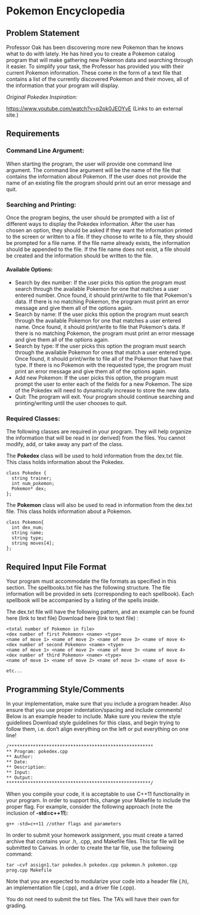 # Pokemon Encyclopedia
## Problem Statement
Professor Oak has been discovering more new Pokemon than he knows what to do with lately. He has hired you to create a Pokemon catalog program that will make gathering new Pokemon data and searching through it easier.
To simplify your task, the Professor has provided you with their current Pokemon information. These come in the form of a text file that contains a list of the currently discovered Pokemon and their moves, all of the information that your program will display.

*Original Pokedex Inspiration:*

https://www.youtube.com/watch?v=p2pk0JEOYvE (Links to an external site.)


## Requirements
### Command Line Argument:
When starting the program, the user will provide one command line argument. The command line argument will be the name of the file that contains the information about Pokemon. If the user does not provide the name of an existing file the program should print out an error message and quit.

### Searching and Printing:
Once the program begins, the user should be prompted with a list of different ways to display the Pokedex information. After the user has chosen an option, they should be asked if they want the information printed to the screen or written to a file. If they choose to write to a file, they should be prompted for a file name. If the file name already exists, the information should be appended to the file. If the file name does not exist, a file should be created and the information should be written to the file. 

#### Available Options:

- Search by dex number: If the user picks this option the program must search through the available Pokemon for one that matches a user entered number. Once found, it should print/write to file that Pokemon's data. If there is no matching Pokemon, the program must print an error message and give them all of the options again.
- Search by name: If the user picks this option the program must search through the available Pokemon for one that matches a user entered name. Once found, it should print/write to file that Pokemon's data. If there is no matching Pokemon, the program must print an error message and give them all of the options again.
- Search by type: If the user picks this option the program must search through the available Pokemon for ones that match a user entered type. Once found, it should print/write to file all of the Pokemon that have that type. If there is no Pokemon with the requested type, the program must print an error message and give them all of the options again.
- Add new Pokemon: If the user picks this option, the program must prompt the user to enter each of the fields for a new Pokemon. The size of the Pokedex will need to dynamically increase to store the new data.
- Quit: The program will exit.
Your program should continue searching and printing/writing until the user chooses to quit. 

### Required Classes:
The following classes are required in your program. They will help organize the information that will be read in (or derived) from the files. You cannot modify, add, or take away any part of the class.

The **Pokedex** class will be used to hold information from the dex.txt file. This class holds information about the Pokedex.

```
class Pokedex {
  string trainer;
  int num_pokemon;
  Pokemon* dex;
};
```

The **Pokemon** class will also be used to read in information from the dex.txt file. This class holds information about a Pokemon.
```
class Pokemon{
  int dex_num;
  string name;
  string type;
  string moves[4]; 
};
```

## Required Input File Format
Your program must accommodate the file formats as specified in this section. The spellbooks.txt file has the following structure. The file information will be provided in sets (corresponding to each spellbook). Each spellbook will be accompanied by a listing of the spells inside.

The dex.txt file will have the following pattern, and an example can be found here (link to text file)   Download here (link to text file) :

```
<total number of Pokemon in file>
<dex number of first Pokemon> <name> <type>
<name of move 1> <name of move 2> <name of move 3> <name of move 4>
<dex number of second Pokemon> <name> <type>
<name of move 1> <name of move 2> <name of move 3> <name of move 4>
<dex number of third Pokemon> <name> <type>
<name of move 1> <name of move 2> <name of move 3> <name of move 4>

etc...
```

## Programming Style/Comments
In your implementation, make sure that you include a program header. Also ensure that you use proper indentation/spacing and include comments! Below is an example header to include. Make sure you review the style guidelines   Download style guidelines for this class, and begin trying to follow them, i.e. don’t align everything on the left or put everything on one line!

```
/******************************************************
** Program: pokedex.cpp
** Author: 
** Date: 
** Description:  
** Input:
** Output:
******************************************************/
```

When you compile your code, it is acceptable to use C++11 functionality in your program. In order to support this, change your Makefile to include the proper flag.
For example, consider the following approach (note the inclusion of **-std=c++11**):

```
g++ -std=c++11 //other flags and parameters
```

In order to submit your homework assignment, you must create a tarred archive that contains your .h, .cpp, and Makefile files. This tar file will be submitted to Canvas. In order to create the tar file, use the following command:

```
tar –cvf assign1.tar pokedex.h pokedex.cpp pokemon.h pokemon.cpp prog.cpp Makefile
```

Note that you are expected to modularize your code into a header file (.h), an implementation file (.cpp), and a driver file (.cpp).

You do not need to submit the txt files. The TA’s will have their own for grading.

